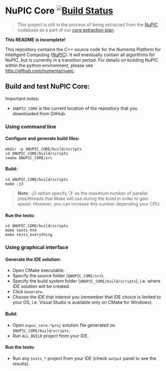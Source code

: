 # NuPIC Core [![Build Status](https://travis-ci.org/numenta/nupic.core.png?branch=master)](https://travis-ci.org/numenta/nupic.core)

> This project is still in the process of being extracted from the [NuPIC](http://github.com/numenta/nupic) codebase as a part of our [core extraction plan](https://github.com/numenta/nupic/wiki/nupic.core-Extraction-Plan). 

**This README is incomplete!**

This repository contains the C++ source code for the Numenta Platform for Intelligent Computing ([NuPIC](http://numenta.org/nupic.html)). It will eventually contain all algorithms for NuPIC, but is currently in a transition period. For details on building NuPIC within the python environment, please see http://github.com/numenta/nupic.

## Build and test NuPIC Core:

Important notes:
 * `$NUPIC_CORE` is the current location of the repository that you downloaded from GitHub.

### Using command line

#### Configure and generate build files:

    mkdir -p $NUPIC_CORE/build/scripts
    cd $NUPIC_CORE/build/scripts
    cmake $NUPIC_CORE/src

#### Build:

    cd $NUPIC_CORE/build/scripts
    make -j3
    
> **Note**: -j3 option specify '3' as the maximum number of parallel jobs/threads that Make will use during the build in order to gain speed. However, you can increase this number depending your CPU.

#### Run the tests:

    cd $NUPIC_CORE/build/scripts
    make tests_htm 
    make tests_everything

### Using graphical interface

#### Generate the IDE solution:

 * Open CMake executable.
 * Specify the source folder (`$NUPIC_CORE/src`).
 * Specify the build system folder (`$NUPIC_CORE/build/scripts`), i.e. where IDE solution will be created.
 * Click `Generate`.
 * Choose the IDE that interest you (remember that IDE choice is limited to your OS, i.e. Visual Studio is available only on CMake for Windows).

#### Build:

 * Open `nupic_core.*proj` solution file generated on `$NUPIC_CORE/build/scripts`.
 * Run `ALL_BUILD` project from your IDE.

#### Run the tests:

 * Run any `tests_*` project from your IDE (check `output` panel to see the results).
